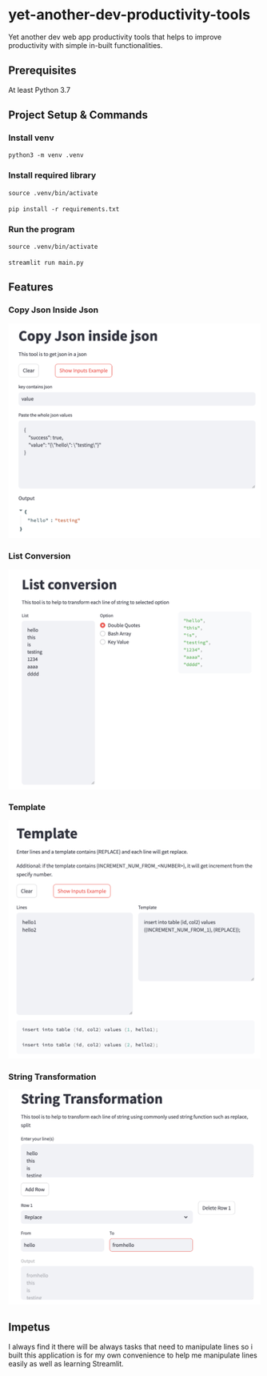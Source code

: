 # yet-another-dev-productivity-tools
Yet another dev web app productivity tools that helps to improve productivity with simple in-built functionalities.

## Prerequisites

At least Python 3.7

## Project Setup & Commands

### Install venv

```shell
python3 -m venv .venv
```

### Install required library

```shell
source .venv/bin/activate

pip install -r requirements.txt
```

### Run the program

```shell
source .venv/bin/activate

streamlit run main.py
```

## Features

### Copy Json Inside Json

![copy_json](./screenshots/copy_json.png)

### List Conversion

![list_conversion](./screenshots/list_conversion.png)

### Template

![template](./screenshots/template.png)

### String Transformation

![transformation](./screenshots/transformation.png)

## Impetus

I always find it there will be always tasks that need to manipulate lines so i built this application is for my own convenience to help me manipulate lines easily as well as learning Streamlit.
